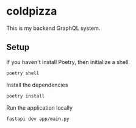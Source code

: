 # coldpizza

This is my backend GraphQL system.

## Setup
If you haven't install Poetry, then initialize a shell.
```sh
poetry shell
```

Install the dependencies
```sh
poetry install
```

Run the application locally
```sh
fastapi dev app/main.py
```
